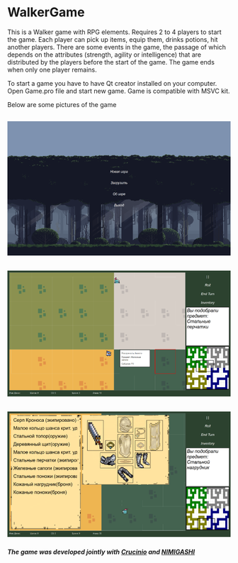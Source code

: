 # WalkerGame

This is a Walker game with RPG elements. Requires 2 to 4 players to start the game. Each player can pick up items, equip them, drinks potions, hit another players. There are some events in the game, the passage of which depends on the attributes (strength, agility or intelligence) that are distributed by the players before the start of the game. The game ends when only one player remains.

To start a game you have to have Qt creator installed on your computer. Open Game.pro file and start new game.
Game is compatible with MSVC kit.

Below are some pictures of the game

![Image Link](https://github.com/LLIEPJIOK/Walker_game/blob/main/images/Menu.png)
---
![Image Link](https://github.com/LLIEPJIOK/Walker_game/blob/main/images/Game.png)
---
![Image Link](https://github.com/LLIEPJIOK/Walker_game/blob/main/images/Equip.png)
---
#### _The game was developed jointly with <a href="https://github.com/Crucinio">Crucinio</a> and <a href="https://github.com/NIMIGASHI">NIMIGASHI</a>_
